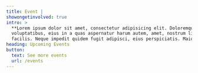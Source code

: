 ```yaml
---
title: Event |
showongetinvolved: true
intro: >
  **Lorem ipsum dolor sit amet, consectetur adipisicing elit. Doloremque laborum
  voluptatibus, eius in a quas aspernatur harum autem, amet, nostrum libero
  facilis. Neque impedit quidem fugit adipisci, eius perspiciatis. Maiores?**
heading: Upcoming Events
button:
  text: See more events
  url: /events
---
```



